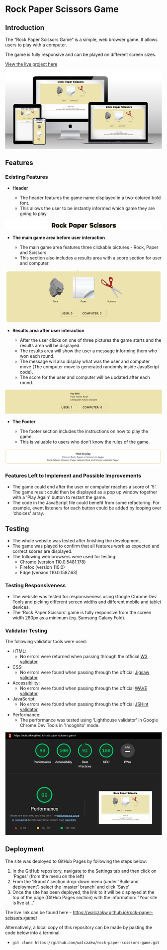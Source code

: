 # Rock Paper Scissors Game


## Introduction

The “Rock Paper Scissors Game” is a simple, web browser game.
It allows users to play with a computer.

The game is fully responsive and can be played on different screen sizes.

[View the live project here](https://walczakw.github.io/rock-paper-scissors-game/)

![Responsive Mockup](https://github.com/walczakw/rock-paper-scissors-game/blob/main/docs/readme-images/responsive-mockup.png)

## Features 

### Existing Features

- __Header__

  - The header features the game name displayed in a two-colored bold font.
  - This allows the user to be instantly informed which game they are going to play.

![Header](https://github.com/walczakw/rock-paper-scissors-game/blob/main/docs/readme-images/header.png)

- __The main game area before user interaction__

  - The main game area features three clickable pictures - Rock, Paper and Scissors.
  - This section also includes a results area with a score section for user and computer.

![Main game area](https://github.com/walczakw/rock-paper-scissors-game/blob/main/docs/readme-images/game-area.png)

- __Results area after user interaction__

  - After the user clicks on one of three pictures the game starts and the results area will be displayed.
  - The results area will show the user a message informing them who won each round.
  - The message will also display what was the user and computer move (The computer move is generated randomly inside JavaScript code).
  - The score for the user and computer will be updated after each round.

![Results area](https://github.com/walczakw/rock-paper-scissors-game/blob/main/docs/readme-images/results-area.png)

- __The Footer__ 

  - The footer section includes the instructions on how to play the game.
  - This is valuable to users who don't know the rules of the game.

![Footer](https://github.com/walczakw/rock-paper-scissors-game/blob/main/docs/readme-images/footer.png)

### Features Left to Implement and Possible Improvements
- The game could end after the user or computer reaches a score of '5'. The game result could then be displayed as a pop up window together with a 'Play Again' button to restart the game.
- The code in the JavaScript file could benefit from some refactoring. For example, event listeners for each button could be added by looping over 'choices' array.



## Testing 

- The whole website was tested after finishing the development.
- The game was played to confirm that all features work as expected and correct scores are displayed.
- The following web browsers were used for testing:
  - Chrome (version 110.0.5481.178)
  - Firefox (version 110.0)
  - Edge (version 110.0.1587.63)

### Testing Responsiveness 
- The website was tested for responsiveness using Google Chrome Dev Tools and picking different screen widths and different mobile and tablet devices.
- The 'Rock Paper Scissors' game is fully responsive from the screen width 280px as a minimum (eg. Samsung Galaxy Fold).

### Validator Testing
The following validator tools were used:
- HTML:
  - No errors were returned when passing through the official [W3 validator](https://validator.w3.org/nu/?doc=https%3A%2F%2Fwalczakw.github.io%2Frock-paper-scissors-game%2F)
- CSS:
  - No errors were found when passing through the official [Jigsaw validator](https://jigsaw.w3.org/css-validator/validator?uri=https%3A%2F%2Fwalczakw.github.io%2Frock-paper-scissors-game%2F&profile=css3svg&usermedium=all&warning=1&vextwarning=&lang=en)
- Accessibility:
  - No errors were found when passing through the official [WAVE validator](https://wave.webaim.org/report#/https://walczakw.github.io/rock-paper-scissors-game/)
- JavaScript:
  - No errors were found when passing through the official [JSHint validator](https://jshint.com/)
- Performance:
  - The performance was tested using 'Lighthouse validator' in Google Chrome Dev Tools in 'Incognito' mode.
 
![Lighthouse validator](https://github.com/walczakw/rock-paper-scissors-game/blob/main/docs/readme-images/lighthouse-validator.png)



## Deployment

The site was deployed to GitHub Pages by following the steps below:
  1. In the GitHub repository, navigate to the Settings tab and then click on 'Pages' (from the menu on the left)
  2. From the 'Branch' section drop-down menu (under 'Build and deployment') select the 'master' branch' and click 'Save'
  3. Once the site has been deployed, the link to it will be displayed at the top of the page (GitHub Pages section) with the information: "Your site is live at..."

The live link can be found here - https://walczakw.github.io/rock-paper-scissors-game/

Alternatively, a local copy of this repository can be made by pasting the code below into a terminal:
  - `git clone https://github.com/walczakw/rock-paper-scissors-game.git`

